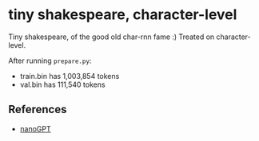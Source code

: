 
# tiny shakespeare, character-level

Tiny shakespeare, of the good old char-rnn fame :) Treated on character-level.

After running `prepare.py`:

- train.bin has 1,003,854 tokens
- val.bin has 111,540 tokens

## References

- [nanoGPT](https://github.com/karpathy/nanoGPT)
